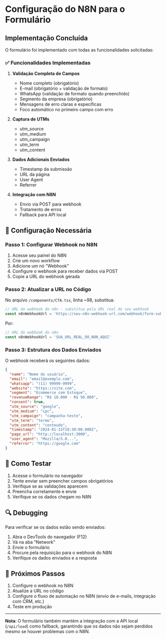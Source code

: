 # Configuração do N8N para o Formulário

## Implementação Concluída

O formulário foi implementado com todas as funcionalidades solicitadas:

### ✅ Funcionalidades Implementadas

1. **Validação Completa de Campos**
   - Nome completo (obrigatório)
   - E-mail (obrigatório + validação de formato)
   - WhatsApp (validação de formato quando preenchido)
   - Segmento da empresa (obrigatório)
   - Mensagens de erro claras e específicas
   - Foco automático no primeiro campo com erro

2. **Captura de UTMs**
   - utm_source
   - utm_medium
   - utm_campaign
   - utm_term
   - utm_content

3. **Dados Adicionais Enviados**
   - Timestamp da submissão
   - URL da página
   - User Agent
   - Referrer

4. **Integração com N8N**
   - Envio via POST para webhook
   - Tratamento de erros
   - Fallback para API local

## 🔧 Configuração Necessária

### Passo 1: Configurar Webhook no N8N

1. Acesse seu painel do N8N
2. Crie um novo workflow
3. Adicione um nó "Webhook"
4. Configure o webhook para receber dados via POST
5. Copie a URL do webhook gerada

### Passo 2: Atualizar a URL no Código

No arquivo `/components/CTA.tsx`, linha ~98, substitua:

```typescript
// URL do webhook do n8n - substitua pela URL real do seu webhook
const n8nWebhookUrl = 'https://seu-n8n-webhook-url.com/webhook/form-submission'
```

Por:

```typescript
// URL do webhook do n8n
const n8nWebhookUrl = 'SUA_URL_REAL_DO_N8N_AQUI'
```

### Passo 3: Estrutura dos Dados Enviados

O webhook receberá os seguintes dados:

```json
{
  "name": "Nome do usuário",
  "email": "email@exemplo.com",
  "whatsapp": "(11) 99999-9999",
  "website": "https://site.com",
  "segment": "Ecommerce com Estoque",
  "revenueRange": "R$ 10.000 - R$ 50.000",
  "consent": true,
  "utm_source": "google",
  "utm_medium": "cpc",
  "utm_campaign": "campanha-teste",
  "utm_term": "termo",
  "utm_content": "conteudo",
  "timestamp": "2024-01-15T10:30:00.000Z",
  "page_url": "http://localhost:3000",
  "user_agent": "Mozilla/5.0...",
  "referrer": "https://google.com"
}
```

## 🎯 Como Testar

1. Acesse o formulário no navegador
2. Tente enviar sem preencher campos obrigatórios
3. Verifique se as validações aparecem
4. Preencha corretamente e envie
5. Verifique se os dados chegam no N8N

## 🔍 Debugging

Para verificar se os dados estão sendo enviados:

1. Abra o DevTools do navegador (F12)
2. Vá na aba "Network"
3. Envie o formulário
4. Procure pela requisição para o webhook do N8N
5. Verifique os dados enviados e a resposta

## 📝 Próximos Passos

1. Configure o webhook no N8N
2. Atualize a URL no código
3. Configure o fluxo de automação no N8N (envio de e-mails, integração com CRM, etc.)
4. Teste em produção

---

**Nota**: O formulário também mantém a integração com a API local (`/api/lead`) como fallback, garantindo que os dados não sejam perdidos mesmo se houver problemas com o N8N.